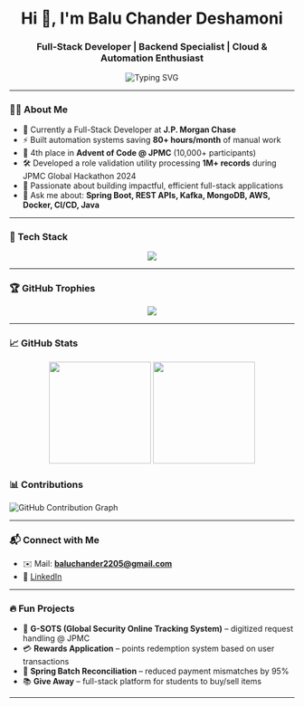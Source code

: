 <h1 align="center">Hi 👋, I'm Balu Chander Deshamoni</h1>
<h3 align="center">Full-Stack Developer | Backend Specialist | Cloud & Automation Enthusiast</h3>

<p align="center">
  <img src="https://readme-typing-svg.herokuapp.com?font=Fira+Code&duration=3000&pause=500&center=true&vCenter=true&width=435&lines=Passionate+Full+Stack+Developer;Java+%7C+Spring+Boot+%7C+React+%7C+AWS;Loves+to+build+scalable+solutions;Always+learning+and+exploring+new+tech!" alt="Typing SVG" />
</p>

---

### 🧑‍💻 About Me

- 🔭 Currently a Full-Stack Developer at **J.P. Morgan Chase**
- ⚡ Built automation systems saving **80+ hours/month** of manual work
- 🧠 4th place in **Advent of Code @ JPMC** (10,000+ participants)
- 🛠 Developed a role validation utility processing **1M+ records** during JPMC Global Hackathon 2024
- 🚀 Passionate about building impactful, efficient full-stack applications
- 💬 Ask me about: **Spring Boot, REST APIs, Kafka, MongoDB, AWS, Docker, CI/CD, Java**

---

### 🔧 Tech Stack

<p align="center">
  <img src="https://skillicons.dev/icons?i=java,spring,react,nodejs,py,ts,js,html,css,mongodb,postgres,aws,docker,kubernetes,git,github,postman" />
</p>

---

### 🏆 GitHub Trophies

<p align="center">
  <a href="https://github.com/BaluDeshamoni">
    <img src="https://github-profile-trophy.vercel.app/?username=BaluDeshamoni&theme=radical&no-frame=true&title=Stars,Followers,Commit,Repositories&margin-w=20" />
  </a>
</p>


---

### 📈 GitHub Stats

<div align="center">
  <img height="180em" src="https://github-readme-streak-stats.herokuapp.com/?user=BaluDeshamoni&theme=radical" />
  <img height="180em" src="https://github-readme-stats.vercel.app/api/top-langs/?username=BaluDeshamoni&layout=compact&theme=radical" />
</div>




### 📊 Contributions

![GitHub Contribution Graph](https://github-readme-activity-graph.vercel.app/graph?username=BaluDeshamoni&theme=rogue)

---

### 📬 Connect with Me

- ✉️ Mail: **baluchander2205@gmail.com**
- 💼 [LinkedIn](https://www.linkedin.com/in/baludeshamoni)

---

### 🔥 Fun Projects

- 🚨 **G-SOTS (Global Security Online Tracking System)** – digitized request handling @ JPMC  
- 💳 **Rewards Application** – points redemption system based on user transactions  
- 🔁 **Spring Batch Reconciliation** – reduced payment mismatches by 95%  
- 📚 **Give Away** – full-stack platform for students to buy/sell items

---
